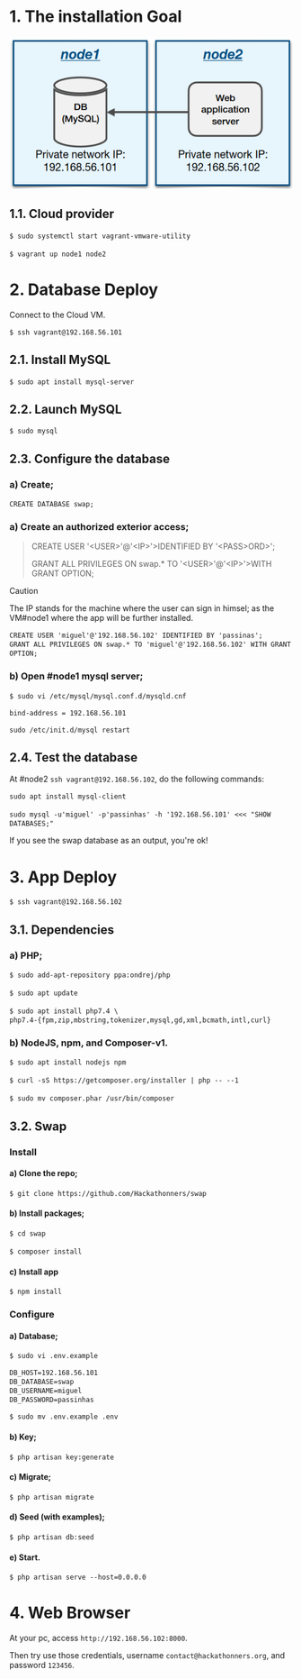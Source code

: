 # 1. The installation Goal

![](media/assets/diagrams/goal.png)

## 1.1. Cloud provider
```
$ sudo systemctl start vagrant-vmware-utility

$ vagrant up node1 node2
```

# 2. Database Deploy
Connect to the Cloud VM.
```
$ ssh vagrant@192.168.56.101
```

## 2.1. Install MySQL
```
$ sudo apt install mysql-server
```

## 2.2. Launch MySQL
```
$ sudo mysql
```

## 2.3. Configure the database

### a) Create;
```
CREATE DATABASE swap;
```

### a) Create an authorized exterior access;
> CREATE USER '&lt;USER&gt;'@'&lt;IP>'&gt;IDENTIFIED BY '&lt;PASS&gt;ORD>';
>
> GRANT ALL PRIVILEGES ON swap.* TO '&lt;USER&gt;'@'&lt;IP>'&gt;WITH GRANT OPTION;


> [!CAUTION]
> 
> The IP stands for the machine where the user can sign in himsel; as the VM#node1 where the app will be further installed.
```
CREATE USER 'miguel'@'192.168.56.102' IDENTIFIED BY 'passinas';
GRANT ALL PRIVILEGES ON swap.* TO 'miguel'@'192.168.56.102' WITH GRANT OPTION;
```

### b) Open #node1 mysql server;
```
$ sudo vi /etc/mysql/mysql.conf.d/mysqld.cnf 
```

```
bind-address = 192.168.56.101
```

```
sudo /etc/init.d/mysql restart
```

## 2.4. Test the database
At #node2 ```ssh vagrant@192.168.56.102```, do the following commands:

```
sudo apt install mysql-client

sudo mysql -u'miguel' -p'passinhas' -h '192.168.56.101' <<< "SHOW DATABASES;"
```
If you see the swap database as an output, you're ok!


# 3. App Deploy
```
$ ssh vagrant@192.168.56.102
```
## 3.1. Dependencies

### a) PHP;
```
$ sudo add-apt-repository ppa:ondrej/php

$ sudo apt update

$ sudo apt install php7.4 \
php7.4-{fpm,zip,mbstring,tokenizer,mysql,gd,xml,bcmath,intl,curl}
```

### b) NodeJS, npm, and Composer-v1.
```
$ sudo apt install nodejs npm

$ curl -sS https://getcomposer.org/installer | php -- --1

$ sudo mv composer.phar /usr/bin/composer
```

## 3.2. Swap

### Install

#### a) Clone the repo;
```
$ git clone https://github.com/Hackathonners/swap
```

#### b) Install packages;
```
$ cd swap

$ composer install
```

#### c) Install app
```
$ npm install
```

### Configure

#### a) Database;
```
$ sudo vi .env.example
```

```
DB_HOST=192.168.56.101
DB_DATABASE=swap
DB_USERNAME=miguel
DB_PASSWORD=passinhas
```

```
$ sudo mv .env.example .env
```

#### b) Key;
```
$ php artisan key:generate
```

#### c) Migrate;
```
$ php artisan migrate
```

#### d) Seed (with examples);
```
$ php artisan db:seed
```

#### e) Start.
```
$ php artisan serve --host=0.0.0.0
```

# 4. Web Browser
At your pc, access ```http://192.168.56.102:8000```.

Then try use those credentials, username ```contact@hackathonners.org```, and password ```123456```.
